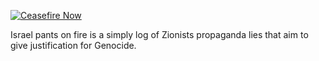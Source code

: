[![Ceasefire Now](https://badge.techforpalestine.org/default)](https://techforpalestine.org/learn-more)

Israel pants on fire is a simply log of Zionists propaganda lies that aim to give justification for Genocide. 
